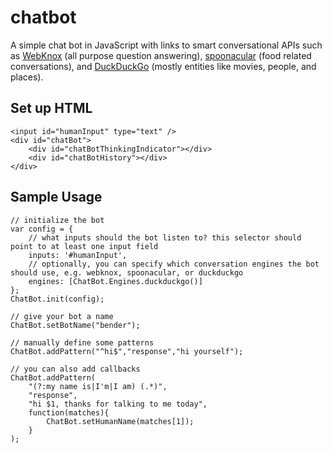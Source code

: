 # chatbot
A simple chat bot in JavaScript with links to smart conversational APIs such as [WebKnox](https://webknox.com/api) (all purpose question answering), [spoonacular](https://spoonacular.com/food-api) (food related conversations), and [DuckDuckGo](http://duckduckgo.com) (mostly entities like movies, people, and places).

## Set up HTML
    <input id="humanInput" type="text" />
    <div id="chatBot">
        <div id="chatBotThinkingIndicator"></div>
        <div id="chatBotHistory"></div>
    </div>

## Sample Usage
    // initialize the bot
    var config = {
        // what inputs should the bot listen to? this selector should point to at least one input field
        inputs: '#humanInput',
        // optionally, you can specify which conversation engines the bot should use, e.g. webknox, spoonacular, or duckduckgo
        engines: [ChatBot.Engines.duckduckgo()]
    };
    ChatBot.init(config);
        
    // give your bot a name
    ChatBot.setBotName("bender");
        
    // manually define some patterns
    ChatBot.addPattern("^hi$","response","hi yourself");
    
    // you can also add callbacks
    ChatBot.addPattern(
        "(?:my name is|I'm|I am) (.*)",
        "response",
        "hi $1, thanks for talking to me today", 
        function(matches){
            ChatBot.setHumanName(matches[1]);
        }
    );
    

    
   
